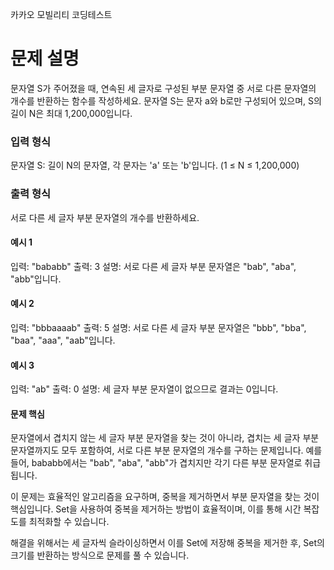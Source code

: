 카카오 모빌리티 코딩테스트

# 문제 설명

문자열 S가 주어졌을 때, 연속된 세 글자로 구성된 부분 문자열 중 서로 다른 문자열의 개수를 반환하는 함수를 작성하세요. 문자열 S는 문자 a와 b로만 구성되어 있으며, S의 길이 N은 최대 1,200,000입니다.

### 입력 형식

문자열 S: 길이 N의 문자열, 각 문자는 'a' 또는 'b'입니다. (1 ≤ N ≤ 1,200,000)

### 출력 형식

서로 다른 세 글자 부분 문자열의 개수를 반환하세요.

#### 예시 1

입력: "bababb"
출력: 3
설명: 서로 다른 세 글자 부분 문자열은 "bab", "aba", "abb"입니다.

#### 예시 2

입력: "bbbaaaab"
출력: 5
설명: 서로 다른 세 글자 부분 문자열은 "bbb", "bba", "baa", "aaa", "aab"입니다.

#### 예시 3

입력: "ab"
출력: 0
설명: 세 글자 부분 문자열이 없으므로 결과는 0입니다.

#### 문제 핵심

문자열에서 겹치지 않는 세 글자 부분 문자열을 찾는 것이 아니라, 겹치는 세 글자 부분 문자열까지도 모두 포함하여, 서로 다른 부분 문자열의 개수를 구하는 문제입니다. 예를 들어, bababb에서는 "bab", "aba", "abb"가 겹치지만 각기 다른 부분 문자열로 취급됩니다.

이 문제는 효율적인 알고리즘을 요구하며, 중복을 제거하면서 부분 문자열을 찾는 것이 핵심입니다. Set을 사용하여 중복을 제거하는 방법이 효율적이며, 이를 통해 시간 복잡도를 최적화할 수 있습니다.

해결을 위해서는 세 글자씩 슬라이싱하면서 이를 Set에 저장해 중복을 제거한 후, Set의 크기를 반환하는 방식으로 문제를 풀 수 있습니다.
